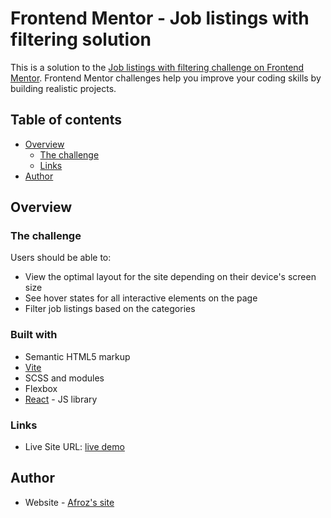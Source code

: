 # Frontend Mentor - Job listings with filtering solution

This is a solution to the [Job listings with filtering challenge on Frontend Mentor](https://www.frontendmentor.io/challenges/job-listings-with-filtering-ivstIPCt). Frontend Mentor challenges help you improve your coding skills by building realistic projects.

## Table of contents

- [Overview](#overview)
  - [The challenge](#the-challenge)
  - [Links](#links)
- [Author](#author)

## Overview

### The challenge

Users should be able to:

- View the optimal layout for the site depending on their device's screen size
- See hover states for all interactive elements on the page
- Filter job listings based on the categories

### Built with

- Semantic HTML5 markup
- [Vite](https://vitejs.dev/)
- SCSS and modules
- Flexbox
- [React](https://reactjs.org/) - JS library

### Links

- Live Site URL: [live demo](https://zkindest.github.io/fe-c4-job-listings-react/)

## Author

- Website - [Afroz's site](https://zkindest.github.io)
